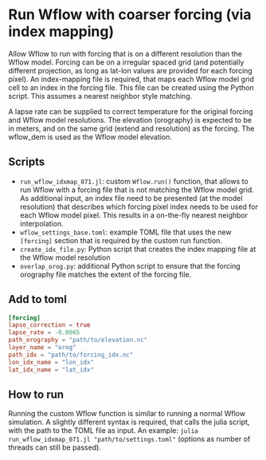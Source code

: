 # Run Wflow with coarser forcing (via index mapping)

Allow Wflow to run with forcing that is on a different resolution than the Wflow model. Forcing
can be on a irregular spaced grid (and potentially different projection, as long as lat-lon
values are provided for each forcing pixel). An index-mapping file is required, that maps each
Wflow model grid cell to an index in the forcing file. This file can be created using the
Python script. This assumes a nearest neighbor style matching.

A lapse rate can be supplied to correct temperature for the original forcing and Wflow model
resolutions. The elevation (orography) is expected to be in meters, and on the same grid
(extend and resolution) as the forcing. The wflow_dem is used as the Wflow model elevation.

## Scripts
- `run_wflow_idxmap_071.jl`: custom `Wflow.run()` function, that allows to run Wflow with a forcing
  file that is not matching the Wflow model grid. As additional input, an index file need to be
  presented (at the model resolution) that describes which forcing pixel index needs to be used
  for each Wflow model pixel. This results in a on-the-fly nearest neighbor interpolation.
- `wflow_settings_base.toml`: example TOML file that uses the new `[forcing]` section that is
  required by the custom run function.
- `create_idx_file.py`: Python script that creates the index mapping file at the Wflow model
  resolution
- `overlap_orog.py`: additional Python script to ensure that the forcing orography file matches
  the extent of the forcing file.


## Add to toml

```toml
[forcing]
lapse_correction = true
lapse_rate = -0.0065
path_orography = "path/to/elevation.nc"
layer_name = "orog"
path_idx = "path/to/forcing_idx.nc"
lon_idx_name = "lon_idx"
lat_idx_name = "lat_idx"
```

## How to run
Running the custom Wflow function is similar to running a normal Wflow simulation. A slightly
different syntax is required, that calls the julia script, with the path to the TOML file as
input. An example: `julia run_wflow_idxmap_071.jl "path/to/settings.toml"` (options as number of
threads can still be passed).